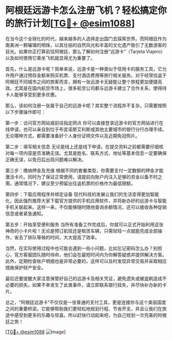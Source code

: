 # 阿根廷远游卡怎么注册飞机？轻松搞定你的旅行计划[[TG💪+ @esim1088](https://t.me/s/esim1088)]

在当今这个全球化的时代，越来越多的人选择走出国门去探索世界。而阿根廷作为南美洲一颗璀璨的明珠，以其壮丽的自然风光和丰富的文化遗产吸引了无数游客的目光。如果你正打算前往阿根廷，那么了解如何注册“远游卡”（Tarjeta Viajero）以及如何使用它乘坐飞机就显得尤为重要了。

首先，什么是远游卡呢？简单来说，远游卡是一种类似于信用卡的服务工具，它允许用户通过预存金额来购买机票、支付酒店费用等旅行相关服务。对于经常往返于阿根廷不同城市之间的旅客而言，拥有一张远游卡无疑能让整个旅程更加便捷高效。尤其是在国内航空市场上，很多航空公司都与远游卡建立了合作关系，使得持卡人能够享受到更多优惠。

那么，该如何注册一张属于自己的远游卡呢？其实整个流程并不复杂，只需要按照以下步骤操作即可：

第一步：访问官方网站或前往指定网点
你可以直接登录远游卡的官方网站进行在线申请，也可以亲自到位于布宜诺斯艾利斯或其他主要城市的银行分行办理手续。无论哪种方式，都需要准备好个人身份证明文件以及近期免冠照片。

第二步：填写相关信息
无论是线上还是线下申请，在提交资料之前都需要仔细核对每一项内容是否准确无误。尤其是姓名、联系方式、地址等基本信息一定要确保正确无误，以免日后出现问题难以解决。

第三步：缴纳押金及充值
根据不同的套餐类型，你需要支付一定数额的押金才能激活卡片。同时为了保证正常使用，请提前向账户内注入足够的资金以备不时之需。通常情况下，建议至少预留出往返机票的价格作为最低限额。

第四步：下载应用程序并绑定设备
现代科技的发展让我们的生活变得更加智能化，因此强烈推荐大家下载官方提供的手机应用软件，并将新办好的远游卡与智能手机关联起来。这样一来，不仅能够随时随地查询余额情况，还可以接收各种促销信息或者紧急通知。

第五步：开始享受便利服务
当所有准备工作完成后，你就可以正式开始利用这张神奇的小卡片啦！无论是预订航班还是租赁车辆，只需轻轻一点就能完成全部操作，省去了排队等候的时间，大大提高了效率。

当然，在实际使用过程中也可能会遇到一些小问题，比如忘记密码怎么办？别担心，官方客服团队随时待命，他们会在最短时间内为你解答疑惑并提供解决方案。此外，定期检查账户明细也是非常必要的，这样可以及时发现异常交易并采取相应措施保护财产安全。

最后还要提醒大家注意保管好自己的远游卡及相关凭证，避免遗失或被盗刷造成不必要的损失。如果不幸发生了此类事件，请立即联系银行挂失，并尽快补办新的卡片。

总之，“阿根廷远游卡”不仅仅是一张普通的支付工具，更是连接你与这个美丽国度之间的重要桥梁。它能够帮助我们更轻松地规划行程、节省开支，并且让我们在旅途中感受到更多的乐趣与惊喜。所以赶快行动起来吧，为自己规划一次完美的阿根廷之旅！

[[TG💪+ @esim1088](https://t.me/s/esim1088) ![Image](https://i.postimg.cc/4NQfJmqS/Snipaste-2025-05-13-00-14-12.png)]